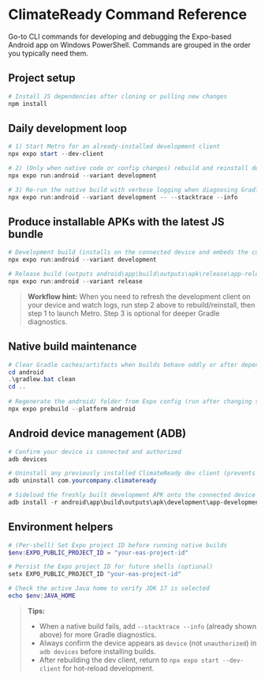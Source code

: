 # ClimateReady Command Reference

Go-to CLI commands for developing and debugging the Expo-based Android app on Windows PowerShell. Commands are grouped in the order you typically need them.

## Project setup

```powershell
# Install JS dependencies after cloning or pulling new changes
npm install
```

## Daily development loop

```powershell
# 1) Start Metro for an already-installed development client
npx expo start --dev-client

# 2) (Only when native code or config changes) rebuild and reinstall dev client
npx expo run:android --variant development

# 3) Re-run the native build with verbose logging when diagnosing Gradle failures
npx expo run:android --variant development -- --stacktrace --info
```

## Produce installable APKs with the latest JS bundle

```powershell
# Development build (installs on the connected device and embeds the current JS bundle)
npx expo run:android --variant development

# Release build (outputs android\app\build\outputs\apk\release\app-release.apk for sideloading)
npx expo run:android --variant release
```

> **Workflow hint:** When you need to refresh the development client on your device and watch logs, run step 2 above to rebuild/reinstall, then step 1 to launch Metro. Step 3 is optional for deeper Gradle diagnostics.

## Native build maintenance

```powershell
# Clear Gradle caches/artifacts when builds behave oddly or after dependency changes
cd android
.\gradlew.bat clean
cd ..
 
# Regenerate the android/ folder from Expo config (run after changing splash/icon assets or when re-syncing with Expo)
npx expo prebuild --platform android
```

## Android device management (ADB)

```powershell
# Confirm your device is connected and authorized
adb devices

# Uninstall any previously installed ClimateReady dev client (prevents signature conflicts)
adb uninstall com.yourcompany.climateready

# Sideload the freshly built development APK onto the connected device
adb install -r android\app\build\outputs\apk\development\app-development.apk
```

## Environment helpers

```powershell
# (Per-shell) Set Expo project ID before running native builds
$env:EXPO_PUBLIC_PROJECT_ID = "your-eas-project-id"

# Persist the Expo project ID for future shells (optional)
setx EXPO_PUBLIC_PROJECT_ID "your-eas-project-id"

# Check the active Java home to verify JDK 17 is selected
echo $env:JAVA_HOME
```

> **Tips:**
> - When a native build fails, add `--stacktrace --info` (already shown above) for more Gradle diagnostics.
> - Always confirm the device appears as `device` (not `unauthorized`) in `adb devices` before installing builds.
> - After rebuilding the dev client, return to `npx expo start --dev-client` for hot-reload development.
